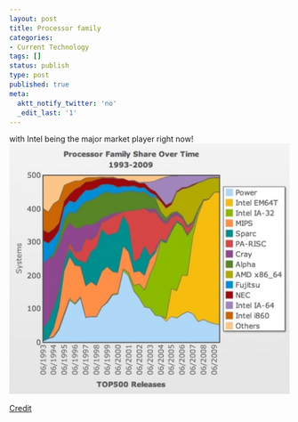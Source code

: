 ```yaml
---
layout: post
title: Processor family
categories:
- Current Technology
tags: []
status: publish
type: post
published: true
meta:
  aktt_notify_twitter: 'no'
  _edit_last: '1'
---
```

with Intel being the major market player right now! ![](/img/processor_family.jpg)

[Credit](http://gigaom.com/2009/11/16/how-will-we-keep-supercomputing-super/?utm_source=feedburner&utm_medium=feed&utm_campaign=Feed%3A+OmMalik+%28GigaOM%29&utm_content=Google+Reader)
